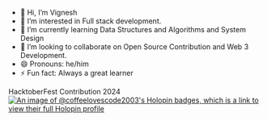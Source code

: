 - 👋 Hi, I’m Vignesh
- 👀 I’m interested in Full stack development.
- 🌱 I’m currently learning Data Structures and Algorithms and System Design
- 💞️ I’m looking to collaborate on Open Source Contribution and Web 3 Development.
- 😄 Pronouns: he/him
- ⚡ Fun fact: Always a great learner

<!---
coffee-loves-code-2003/coffee-loves-code-2003 is a ✨ special ✨ repository because its `README.md` (this file) appears on your GitHub profile.
You can click the Preview link to take a look at your changes.
--->

HacktoberFest Contribution 2024
[![An image of @coffeelovescode2003's Holopin badges, which is a link to view their full Holopin profile](https://holopin.me/coffeelovescode2003)](https://holopin.io/@coffeelovescode2003)
